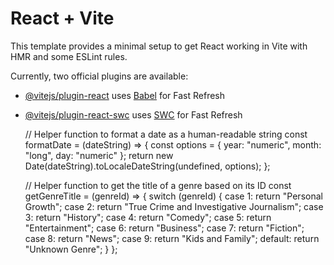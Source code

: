 # React + Vite

This template provides a minimal setup to get React working in Vite with HMR and some ESLint rules.

Currently, two official plugins are available:

- [@vitejs/plugin-react](https://github.com/vitejs/vite-plugin-react/blob/main/packages/plugin-react/README.md) uses [Babel](https://babeljs.io/) for Fast Refresh
- [@vitejs/plugin-react-swc](https://github.com/vitejs/vite-plugin-react-swc) uses [SWC](https://swc.rs/) for Fast Refresh



  // Helper function to format a date as a human-readable string
  const formatDate = (dateString) => {
    const options = { year: "numeric", month: "long", day: "numeric" };
    return new Date(dateString).toLocaleDateString(undefined, options);
  };

  // Helper function to get the title of a genre based on its ID
  const getGenreTitle = (genreId) => {
    switch (genreId) {
      case 1:
        return "Personal Growth";
      case 2:
        return "True Crime and Investigative Journalism";
      case 3:
        return "History";
      case 4:
        return "Comedy";
      case 5:
        return "Entertainment";
      case 6:
        return "Business";
      case 7:
        return "Fiction";
      case 8:
        return "News";
      case 9:
        return "Kids and Family";
      default:
        return "Unknown Genre";
    }
  };
